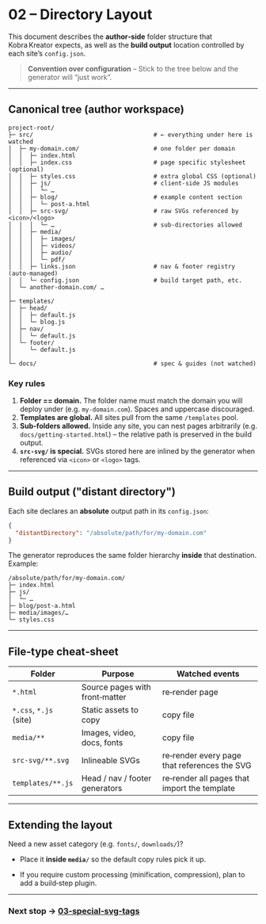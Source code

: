 # 02 – Directory Layout

This document describes the **author‑side** folder structure that Kobra Kreator expects, as well as the **build output** location controlled by each site’s `config.json`.

> **Convention over configuration** – Stick to the tree below and the generator will “just work”.

---

## Canonical tree (author workspace)

```text
project-root/
├─ src/                                  # ← everything under here is watched
│  ├─ my-domain.com/                     # one folder per domain
│  │  ├─ index.html
│  │  ├─ index.css                       # page specific stylesheet (optional)
│  │  ├─ styles.css                      # extra global CSS (optional)
│  │  ├─ js/                             # client‑side JS modules
│  │  │  └─ …
│  │  ├─ blog/                           # example content section
│  │  │  └─ post‑a.html
│  │  ├─ src-svg/                        # raw SVGs referenced by <icon>/<logo>
│  │  │  └─ …                            # sub‑directories allowed
│  │  ├─ media/
│  │  │  ├─ images/
│  │  │  ├─ videos/
│  │  │  ├─ audio/
│  │  │  └─ pdf/
│  │  ├─ links.json                      # nav & footer registry (auto‑managed)
│  │  └─ config.json                     # build target path, etc.
│  └─ another-domain.com/ …
│
├─ templates/
│  ├─ head/
│  │  ├─ default.js
│  │  └─ blog.js
│  ├─ nav/
│  │  └─ default.js
│  └─ footer/
│     └─ default.js
│
└─ docs/                                 # spec & guides (not watched)
```

<!-- TODO: decide whether to reserve a folder such as `/shared/` for assets used by multiple sites -->

### Key rules

1. **Folder == domain.** The folder name must match the domain you will deploy under (e.g. `my‑domain.com`). Spaces and uppercase discouraged.
2. **Templates are global.** All sites pull from the same `/templates` pool.
3. **Sub‑folders allowed.** Inside any site, you can nest pages arbitrarily (e.g. `docs/getting-started.html`) – the relative path is preserved in the build output.
4. **`src-svg/` is special.** SVGs stored here are inlined by the generator when referenced via `<icon>` or `<logo>` tags.

---

## Build output ("distant directory")

Each site declares an **absolute** output path in its `config.json`:

```json
{
  "distantDirectory": "/absolute/path/for/my-domain.com"  
}
```

The generator reproduces the same folder hierarchy **inside** that destination. Example:

```text
/absolute/path/for/my-domain.com/
├─ index.html
├─ js/
│  └─ …
├─ blog/post‑a.html
├─ media/images/…
└─ styles.css
```

<!-- TODO: document optional hash‑based filenames or CDN sub‑paths once cache‑busting strategy is finalised -->

---

## File‑type cheat‑sheet

| Folder                 | Purpose                        | Watched events                               |
| ---------------------- | ------------------------------ | -------------------------------------------- |
| `*.html`               | Source pages with front‑matter | re‑render page                               |
| `*.css`, `*.js` (site) | Static assets to copy          | copy file                                    |
| `media/**`             | Images, video, docs, fonts     | copy file                                    |
| `src-svg/**.svg`       | Inlineable SVGs                | re‑render every page that references the SVG |
| `templates/**.js`      | Head / nav / footer generators | re‑render all pages that import the template |

---

## Extending the layout

Need a new asset category (e.g. `fonts/`, `downloads/`)?

* Place it **inside `media/`** so the default copy rules pick it up.
* If you require custom processing (minification, compression), plan to add a build‑step plugin.

  <!-- TODO: link to plugin system once designed -->

---

### Next stop → [03‑special‑svg‑tags](03-special-svg-tags.md)

